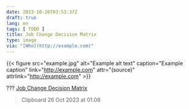 ```yaml
---
date: 2023-10-26T03:53:37Z
draft: true
lang: en
tags: [ TODO ]
title: Job Change Decision Matrix
type: image
via: "[Who](http://example.com)"
---
```


{{< figure src="example.jpg" alt="Example alt text" caption="Example caption" link="http://example.com" attr="(source)" attrlink="http://example.com" >}}

??? [Job Change Decision Matrix](https://www.linkedin.com/pulse/job-change-decision-matrix-maneesha-jha-thakur/)

> Clipboard 26 Oct 2023 at 01.06

<!-- TODO: Review captions format -->
